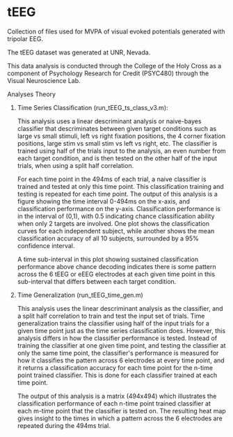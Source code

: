 # tEEG
Collection of files used for MVPA of visual evoked potentials generated with tripolar EEG.

The tEEG dataset was generated at UNR, Nevada.

This data analysis is conducted through the College of the Holy Cross as a component of Psychology Research for Credit (PSYC480) through the Visual Neuroscience Lab.

Analyses Theory

1. Time Series Classification (run_tEEG_ts_class_v3.m):

    This analysis uses a linear descriminant analysis or naive-bayes classifier that descriminates between given target conditions such as large vs small stimuli, left vs right fixation positions, the 4 corner fixation positions, large stim vs small stim vs left vs right, etc. The classifier is trained using half of the trials input to the analysis, an even number from each target condition, and is then tested on the other half of the input trials, when using a split half correlation.

    For each time point in the 494ms of each trial, a naive classifier is trained and tested at only this time point. This classification training and testing is repeated for each time point. The output of this analysis is a figure showing the time interval 0-494ms on the x-axis, and classification performance on the y-axis. Classification performance is in the interval of (0,1), with 0.5 indicating chance classification ability when only 2 targets are involved. One plot shows the classification curves for each independent subject, while another shows the mean classification accuracy of all 10 subjects, surrounded by a 95% confidence interval.
    
    A time sub-interval in this plot showing sustained classification performance above chance decoding indicates there is some pattern across the 6 tEEG or eEEG electrodes at each given time point in this sub-interval that differs between each target condition.

2. Time Generalization (run_tEEG_time_gen.m)

    This analysis uses the linear descriminant analysis as the classifier, and a split half correlation to train and test the input set of trials. Time generalization trains the classifier using half of the input trials for a given time point just as the time series classification does. However, this analysis differs in how the classifier performance is tested. Instead of training the classifier at one given time point, and testing the classifier at only the same time point, the classifier's performance is measured for how it classifies the pattern across 6 electrodes at every time point, and it returns a classification accuracy for each time point for the n-time point trained classifier. This is done for each classifier trained at each time point.

    The output of this analysis is a matrix (494x494) which illustrates the classification performance of each n-time point trained classifier at each m-time point that the classifier is tested on. The resulting heat map gives insight to the times in which a pattern across the 6 electrodes are repeated during the 494ms trial.